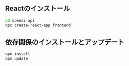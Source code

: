 ## Reactのインストール
```bash
cd openai-api
npx create-react-app frontend
```

## 依存関係のインストールとアップデート
```bash
npm install
npm update
```